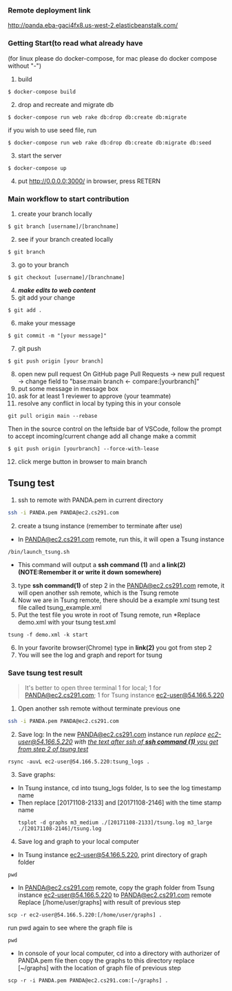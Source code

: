 ### Remote deployment link
http://panda.eba-gaci4fx8.us-west-2.elasticbeanstalk.com/

### Getting Start(to read what already have

(for linux please do docker-compose, for mac please do docker compose without "-")
1. build
```
$ docker-compose build
```
2. drop and recreate and migrate db
```
$ docker-compose run web rake db:drop db:create db:migrate
```
if you wish to use seed file, run
```
$ docker-compose run web rake db:drop db:create db:migrate db:seed
```
3. start the server
```
$ docker-compose up
```
4. put http://0.0.0.0:3000/ in browser, press RETERN


### Main workflow to start contribution
1. create your branch locally
```
$ git branch [username]/[branchname]
```
2. see if your branch created locally
```
$ git branch
```
3. go to your branch
```
$ git checkout [username]/[branchname]
```
4. ***make edits to web content***
5. git add your change
```
$ git add .
```
6. make your message
```
$ git commit -m "[your message]"
```
7. git push
```
$ git push origin [your branch]
```
8. open new pull request
On GitHub page Pull Requests -> new pull request -> change field to "base:main branch <- compare:[yourbranch]"
9. put some message in message box
10. ask for at least 1 reviewer to approve (your teammate)
11. resolve any conflict in local by typing this in your console
```
git pull origin main --rebase
```
Then in the source control on the leftside bar of VSCode, follow the prompt to accept incoming/current change
add all change
make a commit
```
$ git push origin [yourbranch] --force-with-lease
```
12. click merge button in browser to main branch

## Tsung test
1. ssh to remote with PANDA.pem in current directory
```bash
ssh -i PANDA.pem PANDA@ec2.cs291.com
```
2. create a tsung instance (remember to terminate after use)
  - In PANDA@ec2.cs291.com remote, run this, it will open a Tsung instance
```
/bin/launch_tsung.sh
```
  - This command will output a **ssh command (1)** and **a link(2)** 
    **(NOTE:Remember it or write it down somewhere)**
3. type **ssh command(1)** of step 2 in the PANDA@ec2.cs291.com remote, it will open another ssh remote, which is the Tsung remote
4. Now we are in Tsung remote, there should be a example xml tsung test file called tsung_example.xml
5. Put the test file you wrote in root of Tsung remote, run *Replace demo.xml with your tsung test.xml
```
tsung -f demo.xml -k start
```
6. In your favorite browser(Chrome) type in **link(2)** you got from step 2
7. You will see the log and graph and report for tsung
### Save tsung test result 
> It's better to open three terminal 1 for local; 1 for PANDA@ec2.cs291.com; 1 for Tsung instance ec2-user@54.166.5.220
1. Open another ssh remote without terminate previous one
```bash
ssh -i PANDA.pem PANDA@ec2.cs291.com
```
2. Save log: In the new PANDA@ec2.cs291.com instance run *replace ec2-user@54.166.5.220 with [the text after ssh of **ssh command (1)**  you get from step 2 of tsung test](#tsung-test)*
```
rsync -auvL ec2-user@54.166.5.220:tsung_logs .
```
3. Save graphs: 
- In Tsung instance, cd into tsung_logs folder, ls to see the log timestamp name
- Then replace [20171108-2133] and [20171108-2146] with the time stamp name
  ```
  tsplot -d graphs m3_medium ./[20171108-2133]/tsung.log m3_large ./[20171108-2146]/tsung.log
  ```
4. Save log and graph to your local computer
- In Tsung instance ec2-user@54.166.5.220, print directory of graph folder
```
pwd
```
- In PANDA@ec2.cs291.com remote, copy the graph folder from Tsung instance ec2-user@54.166.5.220 to PANDA@ec2.cs291.com remote
Replace [/home/user/graphs] with result of previous step
```
scp -r ec2-user@54.166.5.220:[/home/user/graphs] .
```
run pwd again to see where the graph file is
```
pwd
```
- In console of your local computer, cd into a directory with authorizer of PANDA.pem file then copy the graphs to this directory 
replace [~/graphs] with the location of graph file of previous step
```
scp -r -i PANDA.pem PANDA@ec2.cs291.com:[~/graphs] .
```



